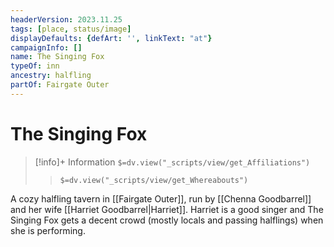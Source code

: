 ```yaml
---
headerVersion: 2023.11.25
tags: [place, status/image]
displayDefaults: {defArt: '', linkText: "at"}
campaignInfo: []
name: The Singing Fox
typeOf: inn
ancestry: halfling
partOf: Fairgate Outer
---
```

# The Singing Fox
>[!info]+ Information
> `$=dv.view("_scripts/view/get_Affiliations")`
>> `$=dv.view("_scripts/view/get_Whereabouts")`

A cozy halfling tavern in [[Fairgate Outer]], run by [[Chenna Goodbarrel]] and her wife [[Harriet Goodbarrel|Harriet]]. Harriet is a good singer and The Singing Fox gets a decent crowd (mostly locals and passing halflings) when she is performing. 